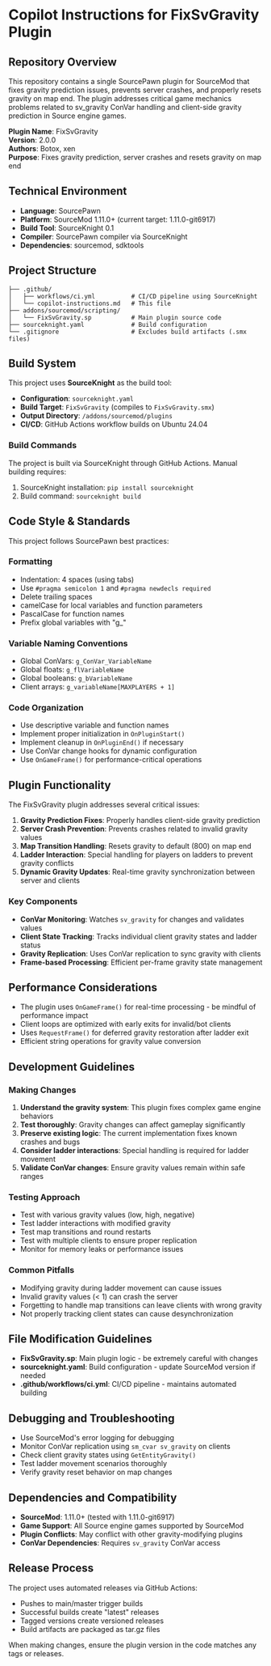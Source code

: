 # Copilot Instructions for FixSvGravity Plugin

## Repository Overview
This repository contains a single SourcePawn plugin for SourceMod that fixes gravity prediction issues, prevents server crashes, and properly resets gravity on map end. The plugin addresses critical game mechanics problems related to sv_gravity ConVar handling and client-side gravity prediction in Source engine games.

**Plugin Name**: FixSvGravity  
**Version**: 2.0.0  
**Authors**: Botox, xen  
**Purpose**: Fixes gravity prediction, server crashes and resets gravity on map end

## Technical Environment
- **Language**: SourcePawn
- **Platform**: SourceMod 1.11.0+ (current target: 1.11.0-git6917)
- **Build Tool**: SourceKnight 0.1
- **Compiler**: SourcePawn compiler via SourceKnight
- **Dependencies**: sourcemod, sdktools

## Project Structure
```
├── .github/
│   ├── workflows/ci.yml          # CI/CD pipeline using SourceKnight
│   └── copilot-instructions.md   # This file
├── addons/sourcemod/scripting/
│   └── FixSvGravity.sp           # Main plugin source code
├── sourceknight.yaml             # Build configuration
└── .gitignore                    # Excludes build artifacts (.smx files)
```

## Build System
This project uses **SourceKnight** as the build tool:

- **Configuration**: `sourceknight.yaml` 
- **Build Target**: `FixSvGravity` (compiles to `FixSvGravity.smx`)
- **Output Directory**: `/addons/sourcemod/plugins`
- **CI/CD**: GitHub Actions workflow builds on Ubuntu 24.04

### Build Commands
The project is built via SourceKnight through GitHub Actions. Manual building requires:
1. SourceKnight installation: `pip install sourceknight`
2. Build command: `sourceknight build`

## Code Style & Standards
This project follows SourcePawn best practices:

### Formatting
- Indentation: 4 spaces (using tabs)
- Use `#pragma semicolon 1` and `#pragma newdecls required`
- Delete trailing spaces
- camelCase for local variables and function parameters
- PascalCase for function names  
- Prefix global variables with "g_"

### Variable Naming Conventions
- Global ConVars: `g_ConVar_VariableName`
- Global floats: `g_flVariableName`
- Global booleans: `g_bVariableName`
- Client arrays: `g_variableName[MAXPLAYERS + 1]`

### Code Organization
- Use descriptive variable and function names
- Implement proper initialization in `OnPluginStart()`
- Implement cleanup in `OnPluginEnd()` if necessary
- Use ConVar change hooks for dynamic configuration
- Use `OnGameFrame()` for performance-critical operations

## Plugin Functionality
The FixSvGravity plugin addresses several critical issues:

1. **Gravity Prediction Fixes**: Properly handles client-side gravity prediction
2. **Server Crash Prevention**: Prevents crashes related to invalid gravity values
3. **Map Transition Handling**: Resets gravity to default (800) on map end
4. **Ladder Interaction**: Special handling for players on ladders to prevent gravity conflicts
5. **Dynamic Gravity Updates**: Real-time gravity synchronization between server and clients

### Key Components
- **ConVar Monitoring**: Watches `sv_gravity` for changes and validates values
- **Client State Tracking**: Tracks individual client gravity states and ladder status
- **Gravity Replication**: Uses ConVar replication to sync gravity with clients
- **Frame-based Processing**: Efficient per-frame gravity state management

## Performance Considerations
- The plugin uses `OnGameFrame()` for real-time processing - be mindful of performance impact
- Client loops are optimized with early exits for invalid/bot clients
- Uses `RequestFrame()` for deferred gravity restoration after ladder exit
- Efficient string operations for gravity value conversion

## Development Guidelines

### Making Changes
1. **Understand the gravity system**: This plugin fixes complex game engine behaviors
2. **Test thoroughly**: Gravity changes can affect gameplay significantly
3. **Preserve existing logic**: The current implementation fixes known crashes and bugs
4. **Consider ladder interactions**: Special handling is required for ladder movement
5. **Validate ConVar changes**: Ensure gravity values remain within safe ranges

### Testing Approach
- Test with various gravity values (low, high, negative)
- Test ladder interactions with modified gravity
- Test map transitions and round restarts
- Test with multiple clients to ensure proper replication
- Monitor for memory leaks or performance issues

### Common Pitfalls
- Modifying gravity during ladder movement can cause issues
- Invalid gravity values (< 1) can crash the server
- Forgetting to handle map transitions can leave clients with wrong gravity
- Not properly tracking client states can cause desynchronization

## File Modification Guidelines
- **FixSvGravity.sp**: Main plugin logic - be extremely careful with changes
- **sourceknight.yaml**: Build configuration - update SourceMod version if needed
- **.github/workflows/ci.yml**: CI/CD pipeline - maintains automated building

## Debugging and Troubleshooting
- Use SourceMod's error logging for debugging
- Monitor ConVar replication using `sm_cvar sv_gravity` on clients
- Check client gravity states using `GetEntityGravity()`
- Test ladder movement scenarios thoroughly
- Verify gravity reset behavior on map changes

## Dependencies and Compatibility
- **SourceMod**: 1.11.0+ (tested with 1.11.0-git6917)
- **Game Support**: All Source engine games supported by SourceMod
- **Plugin Conflicts**: May conflict with other gravity-modifying plugins
- **ConVar Dependencies**: Requires `sv_gravity` ConVar access

## Release Process
The project uses automated releases via GitHub Actions:
- Pushes to main/master trigger builds
- Successful builds create "latest" releases
- Tagged versions create versioned releases
- Build artifacts are packaged as tar.gz files

When making changes, ensure the plugin version in the code matches any tags or releases.
